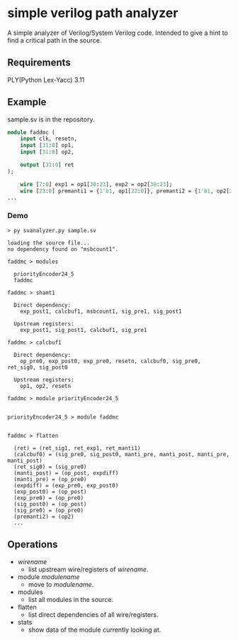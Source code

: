 # simple verilog path analyzer

A simple analyzer of Verilog/System Verilog code.
Intended to give a hint to find a critical path in the source.

## Requirements
PLY(Python Lex-Yacc) 3.11

## Example
sample.sv is in the repository.
```SystemVerilog
module faddmc (
    input clk, resetn,
    input [31:0] op1,
    input [31:0] op2,

    output [31:0] ret
);

    wire [7:0] exp1 = op1[30:23], exp2 = op2[30:23];
    wire [23:0] premanti1 = {1'b1, op1[22:0]}, premanti2 = {1'b1, op2[22:0]};
...
```

### Demo
```
> py svanalyzer.py sample.sv

loading the source file...
no dependency found on "msbcount1".

faddmc > modules

  priorityEncoder24_5
  faddmc

faddmc > shamt1   

  Direct dependency:
    exp_post1, calcbuf1, msbcount1, sig_pre1, sig_post1

  Upstream registers:
    exp_post1, sig_post1, calcbuf1, sig_pre1

faddmc > calcbuf1

  Direct dependency:
    op_pre0, exp_post0, exp_pre0, resetn, calcbuf0, sig_pre0, ret_sig0, sig_post0

  Upstream registers:
    op1, op2, resetn

faddmc > module priorityEncoder24_5


priorityEncoder24_5 > module faddmc


faddmc > flatten

  (ret) = (ret_sig1, ret_exp1, ret_manti1)
  (calcbuf0) = (sig_pre0, sig_post0, manti_pre, manti_post, manti_pre, manti_post)
  (ret_sig0) = (sig_pre0)
  (manti_post) = (op_post, expdiff)
  (manti_pre) = (op_pre0)
  (expdiff) = (exp_pre0, exp_post0)
  (exp_post0) = (op_post)
  (exp_pre0) = (op_pre0)
  (sig_post0) = (op_post)
  (sig_pre0) = (op_pre0)
  (premanti2) = (op2)
  ...
```

## Operations
+ *wirename*
  + list upstream wire/registers of *wirename*.
+ module *modulename*
  + move to *modulename*.
+ modules
  + list all modules in the source.
+ flatten
  + list direct dependencies of all wire/registers.
+ stats
  + show data of the module currently looking at.